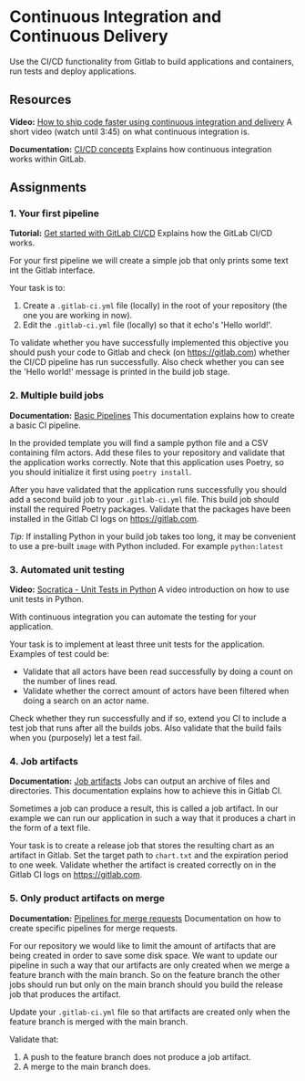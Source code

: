 # Continuous Integration and Continuous Delivery
Use the CI/CD functionality from Gitlab to build applications and containers, run tests and deploy applications.

## Resources
**Video:** [How to ship code faster using continuous integration and delivery](https://www.youtube.com/watch?v=YGYoYSR-d98)
A short video (watch until 3:45) on what continuous integration is.

**Documentation:** [CI/CD concepts](https://docs.gitlab.com/ee/ci/introduction/)
Explains how continuous integration works within GitLab.

## Assignments
### 1. Your first pipeline
**Tutorial:** [Get started with GitLab CI/CD](https://docs.gitlab.com/ee/ci/quick_start/)
Explains how the GitLab CI/CD works.

For your first pipeline we will create a simple job that only prints some text int the Gitlab interface.

Your task is to:
1. Create a `.gitlab-ci.yml` file (locally) in the root of your repository (the one you are working in now).
2. Edit the `.gitlab-ci.yml` file (locally) so that it echo's 'Hello world!'.

To validate whether you have successfully implemented this objective you should push your code to Gitlab and check (on https://gitlab.com) whether the CI/CD pipeline has run successfully. Also check whether you can see the 'Hello world!' message is printed in the build job stage.  

### 2. Multiple build jobs
**Documentation:** [Basic Pipelines](https://docs.gitlab.com/ee/ci/pipelines/pipeline_architectures.html#basic-pipelines)
This documentation explains how to create a basic CI pipeline.

In the provided template you will find a sample python file and a CSV containing film actors. Add these files to your repository and validate that the application works correctly. Note that this application uses Poetry, so you should initialize it first using `poetry install`.

After you have validated that the application runs successfully you should add a second build job to your `.gitlab-ci.yml` file. This build job should install the required Poetry packages. Validate that the packages have been installed in the Gitlab CI logs on https://gitlab.com.

*Tip:* If installing Python in your build job takes too long, it may be convenient to use a pre-built `image` with Python included. For example `python:latest`

### 3. Automated unit testing
**Video:** [Socratica - Unit Tests in Python](https://www.youtube.com/watch?v=1Lfv5tUGsn8)
A video introduction on how to use unit tests in Python.

With continuous integration you can automate the testing for your application.

Your task is to implement at least three unit tests for the application. Examples of test could be:
- Validate that all actors have been read successfully by doing a count on the number of lines read.
- Validate whether the correct amount of actors have been filtered when doing a search on an actor name.

Check whether they run successfully and if so, extend you CI to include a test job that runs after all the builds jobs. Also validate that the build fails when you (purposely) let a test fail.            

### 4. Job artifacts
**Documentation:** [Job artifacts](https://docs.gitlab.com/ee/ci/pipelines/job_artifacts.html)
Jobs can output an archive of files and directories. This documentation explains how to achieve this in Gitlab CI.

Sometimes a job can produce a result, this is called a job artifact. In our example we can run our application in such a way that it produces a chart in the form of a text file.

Your task is to create a release job that stores the resulting chart as an artifact in Gitlab.
Set the target path to `chart.txt` and the expiration period to one week. Validate whether the artifact is created correctly on in the Gitlab CI logs on https://gitlab.com.         

### 5. Only product artifacts on merge
**Documentation:** [Pipelines for merge requests](https://docs.gitlab.com/ee/ci/pipelines/merge_request_pipelines.html)
Documentation on how to create specific pipelines for merge requests.

For our repository we would like to limit the amount of artifacts that are being created in order to save some disk space. We want to update our pipeline in such a way that our artifacts are only created when we merge a feature branch with the main branch. So on the feature branch the other jobs should run but only on the main branch should you build the release job that produces the artifact.

Update your `.gitlab-ci.yml` file so that artifacts are created only when the feature branch is merged with the main branch.

Validate that:
1. A push to the feature branch does not produce a job artifact.
2. A merge to the main branch does.
